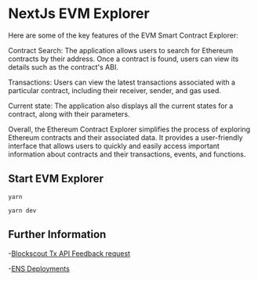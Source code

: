 # NextJs EVM Explorer

Here are some of the key features of the EVM Smart Contract Explorer:

Contract Search: The application allows users to search for Ethereum contracts by their address. Once a contract is found, users can view its details such as the contract's ABI.

Transactions: Users can view the latest transactions associated with a particular contract, including their receiver, sender, and gas used.

Current state: The application also displays all the current states for a contract, along with their parameters.

Overall, the Ethereum Contract Explorer simplifies the process of exploring Ethereum contracts and their associated data. It provides a user-friendly interface that allows users to quickly and easily access important information about contracts and their transactions, events, and functions.

## Start EVM Explorer

`yarn`

`yarn dev`

## Further Information

-[Blockscout Tx API Feedback request](https://blockscout.canny.io/feedback/p/what-is-the-meaning-behind-tx-api-outputs)

-[ENS Deployments](https://docs.ens.domains/learn/deployments)
